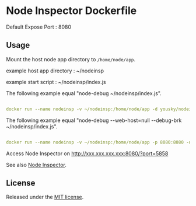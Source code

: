 # Node Inspector Dockerfile

Default Expose Port : 8080

## Usage

Mount the host node app directory to `/home/node/app`.

example host app directory : ~/nodeinsp

example start script : ~/nodeinsp/index.js

The following example equal "node-debug ~/nodeinsp/index.js".
```yml

docker run --name nodeinsp -v ~/nodeinsp:/home/node/app -d yousky/nodeinspector:0.12.8-20170214-node4.7.3 /home/node/app/index.js

```


The following example equal "node-debug --web-host=null --debug-brk ~/nodeinsp/index.js". 
```yml

docker run --name nodeinsp -v ~/nodeinsp:/home/node/app -p 8080:8080 -d yousky/nodeinspector:0.12.8-20170214-node4.7.3 --web-host=null --debug-brk /home/node/app/index.js

```

Access Node Inspector on http://xxx.xxx.xxx.xxx:8080/?port=5858

See also [Node Inspector](https://github.com/node-inspector/node-inspector).

## License
Released under the [MIT license](http://opensource.org/licenses/MIT).
